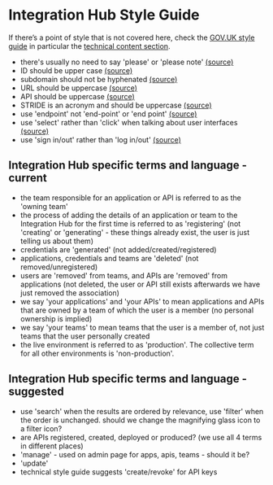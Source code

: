 # Integration Hub Style Guide

If there’s a point of style that is not covered here, check the [GOV.UK style guide](https://www.gov.uk/guidance/style-guide) in particular the  [technical content section](https://www.gov.uk/guidance/style-guide/technical-content-a-to-z).

* there's usually no need to say 'please' or 'please note' [(source)](https://www.gov.uk/guidance/style-guide/a-to-z#please)
* ID should be upper case [(source)](https://www.gov.uk/guidance/style-guide/a-to-z#id)
* subdomain should not be hyphenated [(source)](https://www.gov.uk/guidance/style-guide/a-to-z#subdomain)
* URL should be uppercase [(source)](https://www.gov.uk/guidance/style-guide/a-to-z#url)
* API should be uppercase [(source)](https://www.gov.uk/guidance/style-guide/technical-content-a-to-z#api)
* STRIDE is an acronym and should be uppercase [(source)](https://confluence.tools.tax.service.gov.uk/display/GG/STRIDE+Auth#STRIDEAuth-WhatisSTRIDE?)
* use 'endpoint' not 'end-point' or 'end point' [(source)](https://www.gov.uk/guidance/style-guide/a-to-z#endpoint)
* use 'select' rather than 'click' when talking about user interfaces [(source)](https://www.gov.uk/guidance/style-guide/a-to-z#click)
* use 'sign in/out' rather than 'log in/out' [(source)](https://www.gov.uk/guidance/style-guide/a-to-z#sign-in-or-log-in)

## Integration Hub specific terms and language - current
* the team responsible for an application or API is referred to as the 'owning team'
* the process of adding the details of an application or team to the Integration Hub for the first time is referred to as 'registering' (not 'creating' or 'generating' - these things already exist, the user is just telling us about them)
* credentials are 'generated' (not added/created/registered) 
* applications, credentials and teams are 'deleted' (not removed/unregistered)
* users are 'removed' from teams, and APIs are 'removed' from applications (not deleted, the user or API still exists afterwards we have just removed the association)
* we say 'your applications' and 'your APIs' to mean applications and APIs that are owned by a team of which the user is a member (no personal ownership is implied)
* we say 'your teams' to mean teams that the user is a member of, not just teams that the user personally created
* the live environment is referred to as 'production'. The collective term for all other environments is 'non-production'. 

## Integration Hub specific terms and language - suggested
* use 'search' when the results are ordered by relevance, use 'filter' when the order is unchanged. should we change the magnifying glass icon to a filter icon?
* are APIs registered, created, deployed or produced? (we use all 4 terms in different places)
* 'manage' - used on admin page for apps, apis, teams - should it be?
* 'update'
* technical style guide suggests 'create/revoke' for API keys